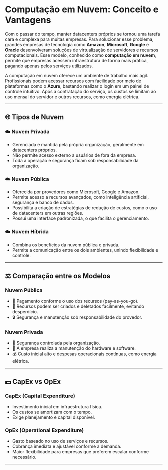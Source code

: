 # Computação em Nuvem: Conceito e Vantagens

Com o passar do tempo, manter datacenters próprios se tornou uma tarefa cara e complexa para muitas empresas. Para solucionar esse problema, grandes empresas de tecnologia como **Amazon**, **Microsoft**, **Google** e **Oracle** desenvolveram soluções de virtualização de servidores e recursos computacionais. Esse modelo, conhecido como **computação em nuvem**, permite que empresas acessem infraestrutura de forma mais prática, pagando apenas pelos serviços utilizados.

A computação em nuvem oferece um ambiente de trabalho mais ágil. Profissionais podem acessar recursos com facilidade por meio de plataformas como o **Azure**, bastando realizar o login em um painel de controle intuitivo. Após a contratação do serviço, os custos se limitam ao uso mensal do servidor e outros recursos, como energia elétrica.

---

## 🌐 Tipos de Nuvem

### ☁️ Nuvem Privada
- Gerenciada e mantida pela própria organização, geralmente em datacenters próprios.
- Não permite acesso externo a usuários de fora da empresa.
- Toda a operação e segurança ficam sob responsabilidade da organização.

### ☁️ Nuvem Pública
- Oferecida por provedores como Microsoft, Google e Amazon.
- Permite acesso a recursos avançados, como inteligência artificial, segurança e banco de dados.
- Possibilita a criação de estratégias de redução de custos, como o uso de datacenters em outras regiões.
- Possui uma interface padronizada, o que facilita o gerenciamento.

### ☁️ Nuvem Híbrida
- Combina os benefícios da nuvem pública e privada.
- Permite a comunicação entre os dois ambientes, unindo flexibilidade e controle.

---

## ⚖️ Comparação entre os Modelos

### Nuvem Pública
- 💸 Pagamento conforme o uso dos recursos (pay-as-you-go).
- 🧹 Recursos podem ser criados e deletados facilmente, evitando desperdício.
- 🔒 Segurança e manutenção sob responsabilidade do provedor.

### Nuvem Privada
- 🔐 Segurança controlada pela organização.
- 🔧 A empresa realiza a manutenção do hardware e software.
- 💰 Custo inicial alto e despesas operacionais contínuas, como energia elétrica.

---

## 💵 CapEx vs OpEx

### CapEx (Capital Expenditure)
- Investimento inicial em infraestrutura física.
- Os custos se amortizam com o tempo.
- Exige planejamento e capital disponível.

### OpEx (Operational Expenditure)
- Gasto baseado no uso de serviços e recursos.
- Cobrança imediata e ajustável conforme a demanda.
- Maior flexibilidade para empresas que preferem escalar conforme necessário.

---
